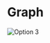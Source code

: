 # Graph
![Option 3](https://github.com/xvayy/Graph/assets/107842863/cda0209e-864f-4291-a47a-3c5b9e547c55)

